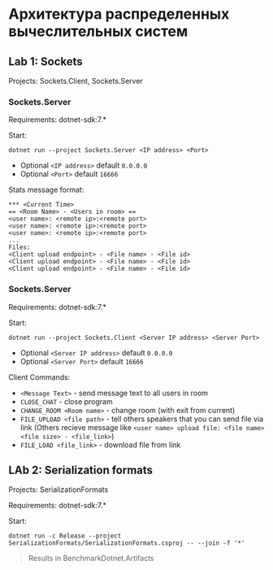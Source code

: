 # Архитектура распределенных вычеслительных систем

## Lab 1: Sockets

Projects: Sockets.Client, Sockets.Server

### Sockets.Server

Requirements: dotnet-sdk:7.*

Start:
```
dotnet run --project Sockets.Server <IP address> <Port>
```
* Optional ```<IP address>``` default ```0.0.0.0```
* Optional ``<Port>`` default ``16666``

Stats message format:
```
*** <Current Time>
== <Room Name> - <Users in room> ==
<user name>: <remote ip>:<remote port>
<user name>: <remote ip>:<remote port>
<user name>: <remote ip>:<remote port>
...
Files:
<Client upload endpoint> - <File name> - <File id>
<Client upload endpoint> - <File name> - <File id>
<Client upload endpoint> - <File name> - <File id>
```
### Sockets.Server

Requirements: dotnet-sdk:7.*

Start:
```
dotnet run --project Sockets.Client <Server IP address> <Server Port>
```
* Optional ```<Server IP address>``` default ```0.0.0.0```
* Optional ``<Server Port>`` default ``16666``

Client Commands:
- ```<Message Text>``` - send message text to all users in room
- ```CLOSE_CHAT``` - close program
- ```CHANGE_ROOM <Room name>``` - change room (with exit from current)
- ```FILE_UPLOAD <file path>``` - tell others speakers that you can send file via link (Others recieve message like ``<user name> upload file: <file name> <file size> - <file_link>``)
- ```FILE_LOAD <file_link>``` - download file from link

## LAb 2: Serialization formats

Projects: SerializationFormats

Requirements: dotnet-sdk:7.*

Start:
```
dotnet run -c Release --project SerializationFormats/SerializationFormats.csproj -- --join -f '*'
```
> Results in BenchmarkDotnet.Artifacts